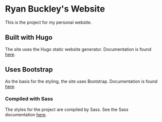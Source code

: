 # Ryan Buckley's Website

This is the project for my personal website.

## Built with Hugo

The site uses the Hugo static website generator. Documentation is found [here](https://gohugo.io/documentation/).

## Uses Bootstrap

As the basis for the styling, the site uses Bootstrap. Documentation is found [here](https://getbootstrap.com/docs).

### Compiled with Sass

The styles for the project are compiled by Sass. See the Sass documentation [here](https://sass-lang.com/documentation).
